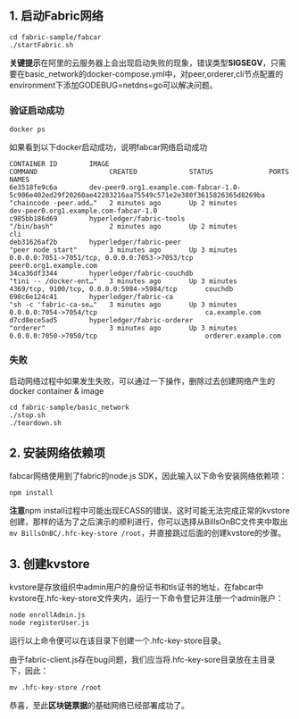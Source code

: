 ## 1. 启动Fabric网络
```
cd fabric-sample/fabcar
./startFabric.sh
```
**关键提示**在阿里的云服务器上会出现启动失败的现象，错误类型**SIGSEGV**，只需要在basic_network的docker-compose.yml中，对peer,orderer,cli节点配置的environment下添加GODEBUG=netdns=go可以解决问题。
### 验证启动成功
```
docker ps
```
如果看到以下docker启动成功，说明fabcar网络启动成功
```
CONTAINER ID        IMAGE                                                                                                    COMMAND                  CREATED             STATUS              PORTS                                            NAMES
6e3518fe9c6a        dev-peer0.org1.example.com-fabcar-1.0-5c906e402ed29f20260ae42283216aa75549c571e2e380f3615826365d8269ba   "chaincode -peer.add…"   2 minutes ago       Up 2 minutes                                                         dev-peer0.org1.example.com-fabcar-1.0
c985bb186d69        hyperledger/fabric-tools                                                                                 "/bin/bash"              2 minutes ago       Up 2 minutes                                                         cli
deb31626af2b        hyperledger/fabric-peer                                                                                  "peer node start"        3 minutes ago       Up 3 minutes        0.0.0.0:7051->7051/tcp, 0.0.0.0:7053->7053/tcp   peer0.org1.example.com
34ca36df3344        hyperledger/fabric-couchdb                                                                               "tini -- /docker-ent…"   3 minutes ago       Up 3 minutes        4369/tcp, 9100/tcp, 0.0.0.0:5984->5984/tcp       couchdb
698c6e124c41        hyperledger/fabric-ca                                                                                    "sh -c 'fabric-ca-se…"   3 minutes ago       Up 3 minutes        0.0.0.0:7054->7054/tcp                           ca.example.com
d7cd8ece5ad5        hyperledger/fabric-orderer                                                                               "orderer"                3 minutes ago       Up 3 minutes        0.0.0.0:7050->7050/tcp                           orderer.example.com
```
### 失败
启动网络过程中如果发生失败，可以通过一下操作，删除过去创建网络产生的docker container & image
```
cd fabric-sample/basic_network
./stop.sh
./teardown.sh
```
## 2. 安装网络依赖项
fabcar网络使用到了fabric的node.js SDK，因此输入以下命令安装网络依赖项：
```
npm install
```
**注意**npm install过程中可能出现ECASS的错误，这时可能无法完成正常的kvstore创建，那样的话为了之后演示的顺利进行，你可以选择从BillsOnBC文件夹中取出`mv BillsOnBC/.hfc-key-store /root`，并直接跳过后面的创建kvstore的步骤。
## 3. 创建kvstore
kvstore是存放组织中admin用户的身份证书和tls证书的地址，在fabcar中kvstore在.hfc-key-store文件夹内，运行一下命令登记并注册一个admin账户：
```
node enrollAdmin.js
node registerUser.js
```
运行以上命令便可以在该目录下创建一个.hfc-key-store目录。

由于fabric-client.js存在bug问题，我们应当将.hfc-key-sore目录放在主目录下，因此：
```
mv .hfc-key-store /root
```
恭喜，至此**区块链票据**的基础网络已经部署成功了。